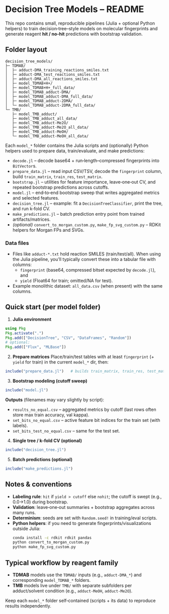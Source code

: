 # Decision Tree Models – README

This repo contains small, reproducible pipelines (Julia + optional Python helpers) to train decision‑tree–style models on molecular fingerprints and generate reagent **hit / no‑hit** predictions with bootstrap validation.

## Folder layout

```
decision_tree_models/
├─ TDMAB/
│  ├─ adduct-DMA_training_reactions_smiles.txt
│  ├─ adduct-DMA_test_reactions_smiles.txt
│  ├─ adduct-DMA_all_reactions_smiles.txt
│  ├─ model_TDMAB+H+/
│  ├─ model_TDMAB+H+_full_data/
│  ├─ model_TDMAB_adduct-DMA/
│  ├─ model_TDMAB_adduct-DMA_full_data/
│  ├─ model_TDMAB_adduct-2DMA/
│  └─ model_TDMAB_adduct-2DMA_full_data/
└─ TMB/
   ├─ model_TMB_adduct/
   ├─ model_TMB_adduct_all_data/
   ├─ model_TMB_adduct-Me2O/
   ├─ model_TMB_adduct-Me2O_all_data/
   ├─ model_TMB_adduct-MeOH/
   └─ model_TMB_adduct-MeOH_all_data/
```

Each `model_*` folder contains the Julia scripts and (optionally) Python helpers used to prepare data, train/evaluate, and make predictions:

- `decode.jl` – decode base64 + run‑length–compressed fingerprints into `BitVector`s.
- `prepare_data.jl` – read input CSV/TSV, decode the `fingerprint` column, build `train_matrix`, `train_res`, `test_matrix`.
- `bootstrap.jl` – utilities for feature importance, leave‑one‑out CV, and repeated bootstrap predictions across cutoffs.
- `model.jl` – end‑to‑end bootstrap sweep that writes aggregated metrics and selected features.
- `decision_tree.jl` – example: fit a `DecisionTreeClassifier`, print the tree, and run k‑fold CV.
- `make_predictions.jl` – batch prediction entry point from trained artifacts/matrices.
- *(optional)* `convert_to_morgan_custom.py`, `make_fp_svg_custom.py` – RDKit helpers for Morgan FPs and SVGs.

### Data files
- Files like `adduct-*.txt` hold reaction SMILES (train/test/all). When using the Julia pipeline, you’ll typically convert these into a tabular file with columns:
  - `fingerprint` (base64, compressed bitset expected by `decode.jl`), and
  - `yield` (Float64 for train; omitted/NA for test).
- Example monolithic dataset: `all_data.csv` (when present) with the same columns.

## Quick start (per model folder)

1) **Julia environment**
```julia
using Pkg
Pkg.activate(".")
Pkg.add(["DecisionTree", "CSV", "DataFrames", "Random"])
# optional:
Pkg.add(["Flux", "MLBase"])
```

2) **Prepare matrices**
Place/train/test tables with at least `fingerprint` (+ `yield` for train) in the current `model_*` dir, then:
```julia
include("prepare_data.jl")   # builds train_matrix, train_res, test_matrix
```

3) **Bootstrap modeling (cutoff sweep)**
```julia
include("model.jl")
```
**Outputs** (filenames may vary slightly by script):
- `results_no_equal.csv` – aggregated metrics by cutoff (last rows often store max train accuracy, val kappa).
- `set_bits_no_equal.csv` – active feature bit indices for the train set (with labels).
- `set_bits_test_no_equal.csv` – same for the test set.

4) **Single tree / k‑fold CV (optional)**
```julia
include("decision_tree.jl")
```

5) **Batch predictions (optional)**
```julia
include("make_predictions.jl")
```

## Notes & conventions
- **Labeling rule**: `hit` if `yield > cutoff` else `nohit`; the cutoff is swept (e.g., 0.0→1.0) during bootstrap.
- **Validation**: leave‑one‑out summaries + bootstrap aggregates across many runs.
- **Determinism**: seeds are set with `Random.seed!` in training/eval scripts.
- **Python helpers**: if you need to generate fingerprints/visualizations outside Julia:
  ```bash
  conda install -c rdkit rdkit pandas
  python convert_to_morgan_custom.py
  python make_fp_svg_custom.py
  ```

## Typical workflow by reagent family
- **TDMAB** models use the `TDMAB/` inputs (e.g., `adduct-DMA_*`) and corresponding `model_TDMAB_*` folders.
- **TMB** models live under `TMB/` with separate subfolders per adduct/solvent condition (e.g., `adduct-MeOH`, `adduct-Me2O`).

Keep each `model_*` folder self‑contained (scripts + its data) to reproduce results independently.
